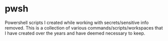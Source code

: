 # pwsh
Powershell scripts I created while working with secrets/sensitive info removed.
This is a collection of various commands/scripts/workspaces that I have created over the years and have deemed necessary to keep.
